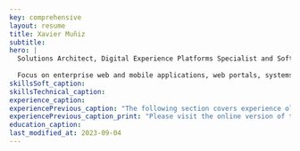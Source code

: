 ```yaml
---
key: comprehensive
layout: resume
title: Xavier Muñiz
subtitle: 
hero: |
  Solutions Architect, Digital Experience Platforms Specialist and Software Engineer.
  
  Focus on enterprise web and mobile applications, web portals, systems integrations, identity providers and mission-critical cloud deployments for global organizations.  
skillsSoft_caption:
skillsTechnical_caption:
experience_caption:
experiencePrevious_caption: "The following section covers experience older than 10 years."
experiencePrevious_caption_print: "Please visit the online version of this document to see experience older than 10 years:"
education_caption:
last_modified_at: 2023-09-04
---
```

